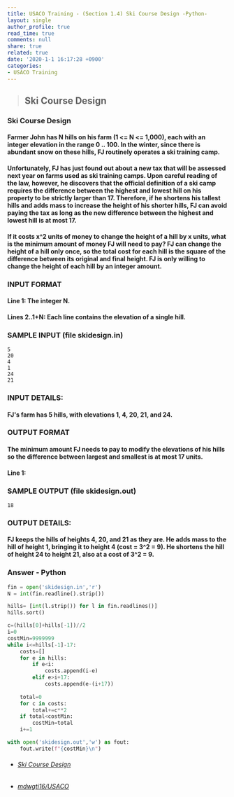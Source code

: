 ```yaml
---
title: USACO Training - (Section 1.4) Ski Course Design -Python-
layout: single
author_profile: true
read_time: true
comments: null
share: true
related: true
date: '2020-1-1 16:17:28 +0900'
categories:
- USACO Training
---
```


> ## Ski Course Design

### Ski Course Design
#### Farmer John has N hills on his farm (1 <= N <= 1,000), each with an integer elevation in the range 0 .. 100. In the winter, since there is abundant snow on these hills, FJ routinely operates a ski training camp.

#### Unfortunately, FJ has just found out about a new tax that will be assessed next year on farms used as ski training camps. Upon careful reading of the law, however, he discovers that the official definition of a ski camp requires the difference between the highest and lowest hill on his property to be strictly larger than 17. Therefore, if he shortens his tallest hills and adds mass to increase the height of his shorter hills, FJ can avoid paying the tax as long as the new difference between the highest and lowest hill is at most 17.

#### If it costs x^2 units of money to change the height of a hill by x units, what is the minimum amount of money FJ will need to pay? FJ can change the height of a hill only once, so the total cost for each hill is the square of the difference between its original and final height. FJ is only willing to change the height of each hill by an integer amount.

### INPUT FORMAT

#### Line 1:	The integer N.
#### Lines 2..1+N:	Each line contains the elevation of a single hill.


### SAMPLE INPUT (file skidesign.in)
	5
	20
	4
	1
	24
	21
	
### INPUT DETAILS:
#### FJ's farm has 5 hills, with elevations 1, 4, 20, 21, and 24.


### OUTPUT FORMAT

#### The minimum amount FJ needs to pay to modify the elevations of his hills so the difference between largest and smallest is at most 17 units.
#### Line 1:


### SAMPLE OUTPUT (file skidesign.out)
	18
	
### OUTPUT DETAILS:
#### FJ keeps the hills of heights 4, 20, and 21 as they are. He adds mass to the hill of height 1, bringing it to height 4 (cost = 3^2 = 9). He shortens the hill of height 24 to height 21, also at a cost of 3^2 = 9.

		
### Answer - Python
```python
fin = open('skidesign.in','r')
N = int(fin.readline().strip())

hills= [int(l.strip()) for l in fin.readlines()]
hills.sort()

c=(hills[0]+hills[-1])//2
i=0
costMin=9999999
while i<=hills[-1]-17:    
    costs=[]
    for e in hills:
        if e<i:
            costs.append(i-e)
        elif e>i+17:
            costs.append(e-(i+17))
    
    total=0
    for c in costs:
        total+=c**2
    if total<costMin:
        costMin=total
    i+=1

with open('skidesign.out','w') as fout:
    fout.write(f"{costMin}\n")
```

* ###### [Ski Course Design]
* ###### [mdwgti16/USACO]

[Ski Course Design]: https://train.usaco.org/usacoprob2?a=miQqOSmwjhm&S=skidesign
[mdwgti16/USACO]: https://github.com/mdwgti16/USACO/tree/master/USACO/Chapter%201/Section%201.4
